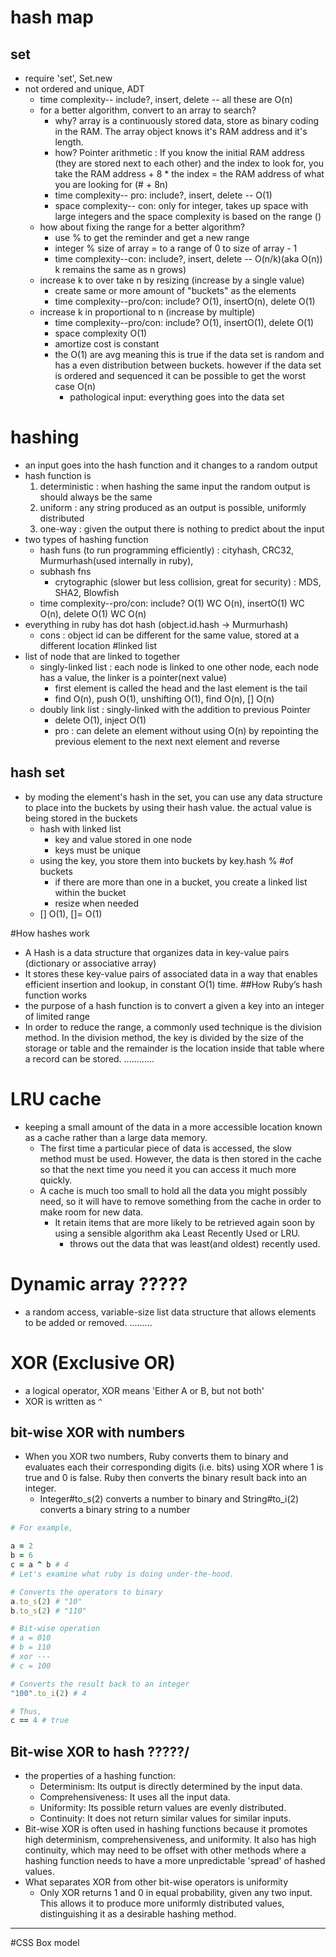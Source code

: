 # hash map
## set
- require 'set', Set.new
- not ordered and unique, ADT
    - time complexity-- include?, insert, delete -- all these are O(n)
    - for a better algorithm, convert to an array to search?
        - why? array is a continuously stored data, store as binary coding in the RAM. The array object knows it's RAM address and it's length.
        - how? Pointer arithmetic : If you know the initial RAM address (they are stored next to each other) and the index to look for, you take the RAM address + 8 * the index = the RAM address of what you are looking for (# + 8n)
        - time complexity-- pro: include?, insert, delete -- O(1)
        - space complexity-- con: only for integer, takes up space with large integers and the space complexity is based on the range ()
    - how about fixing the range for a better algorithm?
        - use % to get the reminder and get a new range
        - integer % size of array = to a range of 0 to size of array - 1
        - time complexity--con: include?, insert, delete -- O(n/k)(aka O(n)) k remains the same as n grows)
    - increase k to over take n by resizing (increase by a single value)
        - create same or more amount of "buckets" as the elements
        - time complexity--pro/con: include? O(1), insertO(n), delete O(1)
    - increase k in proportional to n (increase by multiple)
        - time complexity--pro/con: include? O(1), insertO(1), delete O(1)
        - space complexity O(1)
        - amortize cost is constant
        - the O(1) are avg meaning this is true if the data set is random and has a even distribution between buckets. however if the data set is ordered and sequenced it can be possible to get the worst case O(n)
            - pathological input: everything goes into the data set
# hashing
- an input goes into the hash function and it changes to a random output
- hash function is
    1. deterministic : when hashing the same input the random output is should always be the same
    2. uniform : any string produced as an output is possible, uniformly distributed
    3. one-way : given the output there is nothing to predict about the input
- two types of hashing function
    - hash funs (to run programming efficiently) : cityhash, CRC32, Murmurhash(used internally in ruby),
    - subhash fns
        - crytographic (slower but less collision, great for security) : MDS, SHA2, Blowfish
    - time complexity--pro/con: include? O(1) WC O(n), insertO(1) WC O(n), delete O(1) WC O(n)
- everything in ruby has dot hash (object.id.hash -> Murmurhash)
    - cons : object id can be different for the same value, stored at a different location
#linked list
- list of node that are linked to together
    - singly-linked list : each node is linked to one other node, each node has a value, the linker is a pointer(next value)
        - first element is called the head and the last element is the tail
        - find O(n), push O(1), unshifting O(1), find O(n), [] O(n)
    - doubly link list : singly-linked with the addition to previous Pointer
        - delete O(1), inject O(1)
        - pro : can delete an element without using O(n) by repointing the previous element to the next next element and reverse
## hash set
- by moding the element's hash in the set, you can use any data structure to place into the buckets by using their hash value. the actual value is being stored in the buckets
    - hash with linked list
        - key and value stored in one node
        - keys must be unique
    - using the key, you store them into buckets by key.hash % #of buckets
        - if there are more than one in a bucket, you create a linked list within the bucket
        - resize when needed
    - [] O(1), []= O(1)





#How hashes work
- A Hash is a data structure that organizes data in key-value pairs (dictionary or associative array)
- It stores these key-value pairs of associated data in a way that enables efficient insertion and lookup, in constant O(1) time.
##How Ruby’s hash function works
- the purpose of a hash function is to convert a given a key into an integer of limited range
- In order to reduce the range, a commonly used technique is the division method. In the division method, the key is divided by the size of the storage or table and the remainder is the location inside that table where a record can be stored.
............



# LRU cache
- keeping a small amount of the data in a more accessible location known as a cache rather than a large data memory.
  - The first time a particular piece of data is accessed, the slow method must be used. However, the data is then stored in the cache so that the next time you need it you can access it much more quickly.
  - A cache is much too small to hold all the data you might possibly need, so it will have to remove something from the cache in order to make room for new data.
    - It retain items that are more likely to be retrieved again soon by using a sensible algorithm aka Least Recently Used or LRU.
      - throws out the data that was least(and oldest) recently used.
# Dynamic array ?????
- a random access, variable-size list data structure that allows elements to be added or removed.
.........


# XOR (Exclusive OR)
- a logical operator, XOR means 'Either A or B, but not both'
- XOR is written as `^`
## bit-wise XOR with numbers
- When you XOR two numbers, Ruby converts them to binary and evaluates each their corresponding digits (i.e. bits) using XOR where 1 is true and 0 is false. Ruby then converts the binary result back into an integer.
  - Integer#to_s(2) converts a number to binary and String#to_i(2) converts a binary string to a number
``` ruby
# For example,

a = 2
b = 6
c = a ^ b # 4
# Let's examine what ruby is doing under-the-hood.

# Converts the operators to binary
a.to_s(2) # "10"
b.to_s(2) # "110"

# Bit-wise operation
# a = 010
# b = 110
# xor ---
# c = 100

# Converts the result back to an integer
"100".to_i(2) # 4

# Thus,
c == 4 # true
```
## Bit-wise XOR to hash ?????/
- the properties of a hashing function:
  - Determinism: Its output is directly determined by the input data.
  - Comprehensiveness: It uses all the input data.
  - Uniformity: Its possible return values are evenly distributed.
  - Continuity: It does not return similar values for similar inputs.
- Bit-wise XOR is often used in hashing functions because it promotes high determinism, comprehensiveness, and uniformity. It also has high continuity, which may need to be offset with other methods where a hashing function needs to have a more unpredictable 'spread' of hashed values.
- What separates XOR from other bit-wise operators is uniformity
  - Only XOR returns 1 and 0 in equal probability, given any two input. This allows it to produce more uniformly distributed values, distinguishing it as a desirable hashing method.
___________
#CSS Box model
